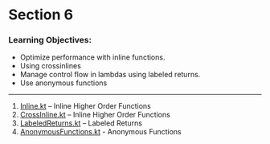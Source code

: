 # Section 6

### Learning Objectives:

- Optimize performance with inline functions.
- Using crossinlines
- Manage control flow in lambdas using labeled returns.
- Use anonymous functions

---

1. [Inline.kt](./Inline.kt) – Inline Higher Order Functions
2. [CrossInline.kt](./CrossInline.kt) – Inline Higher Order Functions
3. [LabeledReturns.kt](./LabeledReturns.kt) – Labeled Returns
4. [AnonymousFunctions.kt](./AnonymousFunctions.kt) - Anonymous Functions